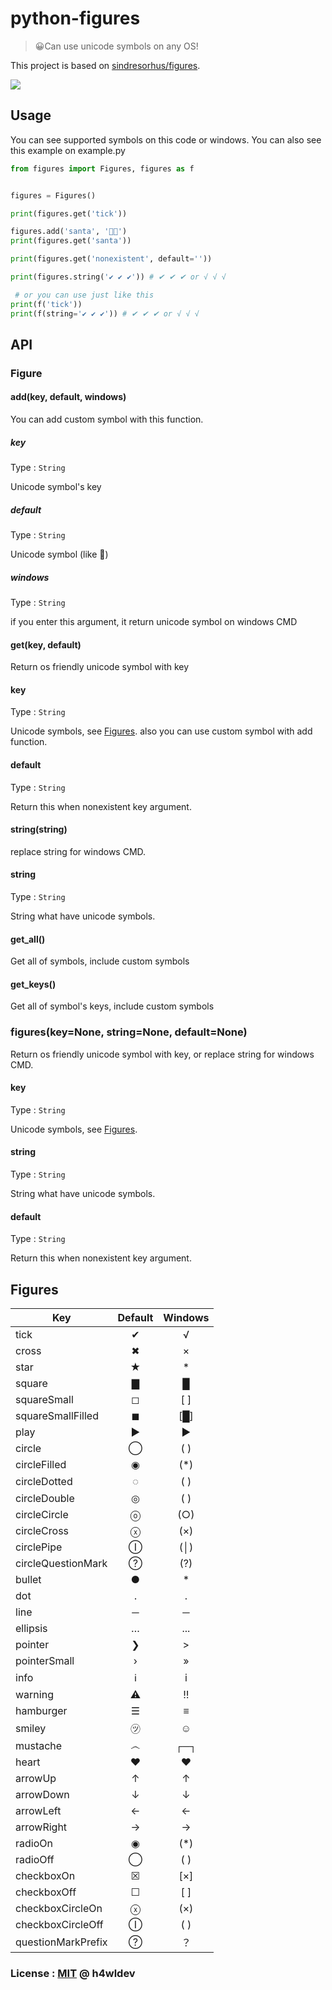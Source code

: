 # python-figures
> 😀Can use unicode symbols on any OS!

This project is based on [sindresorhus/figures](https://github.com/sindresorhus/figures).

<a href="https://github.com/h4wldev/python-figures/blob/master/LICENSE"><img src="https://img.shields.io/github/license/mashape/apistatus.svg?style=flat-square"></a>

## Usage
You can see supported symbols on this code or windows. You can also see this example on example.py
```python
from figures import Figures, figures as f


figures = Figures()

print(figures.get('tick'))

figures.add('santa', '🎅🏻')
print(figures.get('santa'))

print(figures.get('nonexistent', default=''))

print(figures.string('✔ ✔ ✔')) # ✔ ✔ ✔ or √ √ √

 # or you can use just like this
print(f('tick'))
print(f(string='✔ ✔ ✔')) # ✔ ✔ ✔ or √ √ √
```

## API
### Figure
#### add(key, default, windows)
You can add custom symbol with this function.

##### key
Type : `String`

Unicode symbol's key

##### default
Type : `String`

Unicode symbol (like 🎅)

##### windows
Type : `String`

if you enter this argument, it return unicode symbol on windows CMD

#### get(key, default)
Return os friendly unicode symbol with key

#### key
Type : `String`

Unicode symbols, see [Figures](#figures). also you can use custom symbol with add function.

#### default
Type : `String`

Return this when nonexistent key argument.

#### string(string)
replace string for windows CMD.

#### string
Type : `String`

String what have unicode symbols.

#### get_all()
Get all of symbols, include custom symbols

#### get_keys()
Get all of symbol's keys, include custom symbols


### figures(key=None, string=None, default=None)
Return os friendly unicode symbol with key, or replace string for windows CMD.

#### key
Type : `String`

Unicode symbols, see [Figures](#figures).

#### string
Type : `String`

String what have unicode symbols.

#### default
Type : `String`

Return this when nonexistent key argument.

## Figures
| Key                |  Default  | Windows |
| ------------------ | :-------: | :-----: |
| tick               |     ✔     |    √    |
| cross              |     ✖     |    ×    |
| star               |     ★     |    *    |
| square             |     ▇     |    █    |
| squareSmall        |     ◻     |   [ ]   |
| squareSmallFilled  |     ◼     |   [█]   |
| play               |     ▶     |    ►    |
| circle             |     ◯     |   ( )   |
| circleFilled       |     ◉     |   (*)   |
| circleDotted       |     ◌     |   ( )   |
| circleDouble       |     ◎     |   ( )   |
| circleCircle       |     ⓞ     |   (○)   |
| circleCross        |     ⓧ     |   (×)   |
| circlePipe         |     Ⓘ     |   (│)   |
| circleQuestionMark |     ?⃝    |   (?)   |
| bullet             |     ●     |    *    |
| dot                |     ․     |    .    |
| line               |     ─     |    ─    |
| ellipsis           |     …     |   ...   |
| pointer            |     ❯     |    >    |
| pointerSmall       |     ›     |    »    |
| info               |     ℹ     |    i    |
| warning            |     ⚠     |    ‼    |
| hamburger          |     ☰     |    ≡    |
| smiley             |     ㋡     |    ☺    |
| mustache           |     ෴     |   ┌─┐   |
| heart              |     ♥     |    ♥    |
| arrowUp            |     ↑     |    ↑    |
| arrowDown          |     ↓     |    ↓    |
| arrowLeft          |     ←     |    ←    |
| arrowRight         |     →     |    →    |
| radioOn            |     ◉     |   (*)   |
| radioOff           |     ◯     |   ( )   |
| checkboxOn         |     ☒     |   [×]   |
| checkboxOff        |     ☐     |   [ ]   |
| checkboxCircleOn   |     ⓧ     |   (×)   |
| checkboxCircleOff  |     Ⓘ     |   ( )   |
| questionMarkPrefix |     ?⃝    |    ？    |

### License : [MIT](https://github.com/h4wldev/python-figures/blob/master/LICENSE) @ h4wldev
